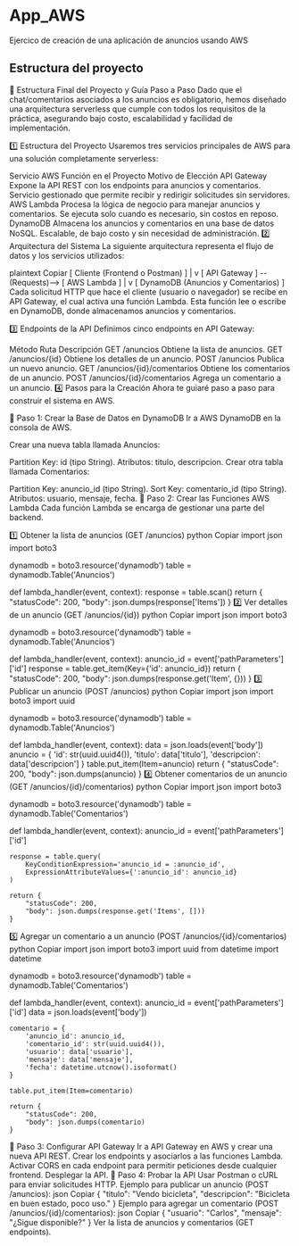 # App_AWS
Ejercico de creación de una aplicación de anuncios usando AWS



## Estructura del proyecto ##

📌 Estructura Final del Proyecto y Guía Paso a Paso
Dado que el chat/comentarios asociados a los anuncios es obligatorio, hemos diseñado una arquitectura serverless que cumple con todos los requisitos de la práctica, asegurando bajo costo, escalabilidad y facilidad de implementación.

1️⃣ Estructura del Proyecto
Usaremos tres servicios principales de AWS para una solución completamente serverless:

Servicio AWS	Función en el Proyecto	Motivo de Elección
API Gateway	Expone la API REST con los endpoints para anuncios y comentarios.	Servicio gestionado que permite recibir y redirigir solicitudes sin servidores.
AWS Lambda	Procesa la lógica de negocio para manejar anuncios y comentarios.	Se ejecuta solo cuando es necesario, sin costos en reposo.
DynamoDB	Almacena los anuncios y comentarios en una base de datos NoSQL.	Escalable, de bajo costo y sin necesidad de administración.
2️⃣ Arquitectura del Sistema
La siguiente arquitectura representa el flujo de datos y los servicios utilizados:

plaintext
Copiar
[ Cliente (Frontend o Postman) ]
        |
        v
[ API Gateway ] --(Requests)--> [ AWS Lambda ]
        |
        v
[ DynamoDB (Anuncios y Comentarios) ]
Cada solicitud HTTP que hace el cliente (usuario o navegador) se recibe en API Gateway, el cual activa una función Lambda. Esta función lee o escribe en DynamoDB, donde almacenamos anuncios y comentarios.

3️⃣ Endpoints de la API
Definimos cinco endpoints en API Gateway:

Método	Ruta	Descripción
GET	/anuncios	Obtiene la lista de anuncios.
GET	/anuncios/{id}	Obtiene los detalles de un anuncio.
POST	/anuncios	Publica un nuevo anuncio.
GET	/anuncios/{id}/comentarios	Obtiene los comentarios de un anuncio.
POST	/anuncios/{id}/comentarios	Agrega un comentario a un anuncio.
4️⃣ Pasos para la Creación
Ahora te guiaré paso a paso para construir el sistema en AWS.

📌 Paso 1: Crear la Base de Datos en DynamoDB
Ir a AWS DynamoDB en la consola de AWS.

Crear una nueva tabla llamada Anuncios:

Partition Key: id (tipo String).
Atributos: titulo, descripcion.
Crear otra tabla llamada Comentarios:

Partition Key: anuncio_id (tipo String).
Sort Key: comentario_id (tipo String).
Atributos: usuario, mensaje, fecha.
📌 Paso 2: Crear las Funciones AWS Lambda
Cada función Lambda se encarga de gestionar una parte del backend.

1️⃣ Obtener la lista de anuncios (GET /anuncios)
python
Copiar
import json
import boto3

dynamodb = boto3.resource('dynamodb')
table = dynamodb.Table('Anuncios')

def lambda_handler(event, context):
    response = table.scan()
    return {
        "statusCode": 200,
        "body": json.dumps(response['Items'])
    }
2️⃣ Ver detalles de un anuncio (GET /anuncios/{id})
python
Copiar
import json
import boto3

dynamodb = boto3.resource('dynamodb')
table = dynamodb.Table('Anuncios')

def lambda_handler(event, context):
    anuncio_id = event['pathParameters']['id']
    response = table.get_item(Key={'id': anuncio_id})
    return {
        "statusCode": 200,
        "body": json.dumps(response.get('Item', {}))
    }
3️⃣ Publicar un anuncio (POST /anuncios)
python
Copiar
import json
import boto3
import uuid

dynamodb = boto3.resource('dynamodb')
table = dynamodb.Table('Anuncios')

def lambda_handler(event, context):
    data = json.loads(event['body'])
    anuncio = {
        'id': str(uuid.uuid4()),
        'titulo': data['titulo'],
        'descripcion': data['descripcion']
    }
    table.put_item(Item=anuncio)
    return {
        "statusCode": 200,
        "body": json.dumps(anuncio)
    }
4️⃣ Obtener comentarios de un anuncio (GET /anuncios/{id}/comentarios)
python
Copiar
import json
import boto3

dynamodb = boto3.resource('dynamodb')
table = dynamodb.Table('Comentarios')

def lambda_handler(event, context):
    anuncio_id = event['pathParameters']['id']
    
    response = table.query(
        KeyConditionExpression='anuncio_id = :anuncio_id',
        ExpressionAttributeValues={':anuncio_id': anuncio_id}
    )

    return {
        "statusCode": 200,
        "body": json.dumps(response.get('Items', []))
    }
5️⃣ Agregar un comentario a un anuncio (POST /anuncios/{id}/comentarios)
python
Copiar
import json
import boto3
import uuid
from datetime import datetime

dynamodb = boto3.resource('dynamodb')
table = dynamodb.Table('Comentarios')

def lambda_handler(event, context):
    anuncio_id = event['pathParameters']['id']
    data = json.loads(event['body'])

    comentario = {
        'anuncio_id': anuncio_id,
        'comentario_id': str(uuid.uuid4()),
        'usuario': data['usuario'],
        'mensaje': data['mensaje'],
        'fecha': datetime.utcnow().isoformat()
    }

    table.put_item(Item=comentario)

    return {
        "statusCode": 200,
        "body": json.dumps(comentario)
    }
📌 Paso 3: Configurar API Gateway
Ir a API Gateway en AWS y crear una nueva API REST.
Crear los endpoints y asociarlos a las funciones Lambda.
Activar CORS en cada endpoint para permitir peticiones desde cualquier frontend.
Desplegar la API.
📌 Paso 4: Probar la API
Usar Postman o cURL para enviar solicitudes HTTP.
Ejemplo para publicar un anuncio (POST /anuncios):
json
Copiar
{
  "titulo": "Vendo bicicleta",
  "descripcion": "Bicicleta en buen estado, poco uso."
}
Ejemplo para agregar un comentario (POST /anuncios/{id}/comentarios):
json
Copiar
{
  "usuario": "Carlos",
  "mensaje": "¿Sigue disponible?"
}
Ver la lista de anuncios y comentarios (GET endpoints).






